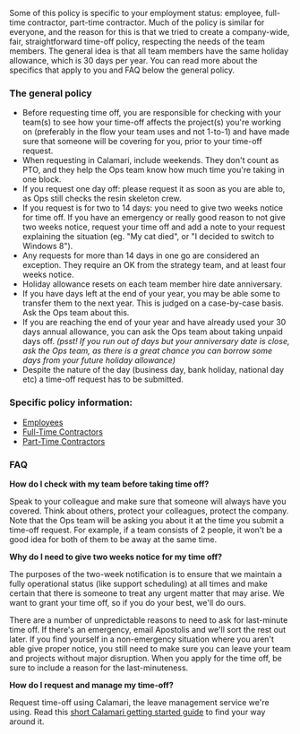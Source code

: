 Some of this policy is specific to your employment status: employee, full-time contractor, part-time contractor. Much of the policy is similar for everyone, and the reason for this is that we tried to create a company-wide, fair, straightforward time-off policy, respecting the needs of the team members. The general idea is that all team members have the same holiday allowance, which is 30 days per year. You can read more about the specifics that apply to you and FAQ below the general policy.

### The general policy
* Before requesting time off, you are responsible for checking with your team(s) to see how your time-off affects the project(s) you're working on (preferably in the flow your team uses and not 1-to-1) and have made sure that someone will be covering for you, prior to your time-off request.
* When requesting in Calamari, include weekends. They don't count as PTO, and they help the Ops team know how much time you're taking in one block.
* If you request one day off: please request it as soon as you are able to, as Ops still checks the resin skeleton crew.
* If you request is for two to 14 days: you need to give two weeks notice for time off. If you have an emergency or really good reason to not give two weeks notice, request your time off and add a note to your request explaining the situation (eg. "My cat died", or "I decided to switch to Windows 8").
* Any requests for more than 14 days in one go are considered an exception. They require an OK from the strategy team, and at least four weeks notice.
* Holiday allowance resets on each team member hire date anniversary.
* If you have days left at the end of your year, you may be able some to transfer them to the next year. This is judged on a case-by-case basis. Ask the Ops team about this.
* If you are reaching the end of your year and have already used your 30 days annual allowance, you can ask the Ops team about taking unpaid days off. _(psst! If you run out of days but your anniversary date is close, ask the Ops team, as there is a great chance you can borrow some days from your future holiday allowance)_
* Despite the nature of the day (business day, bank holiday, national day etc) a time-off request has to be submitted.

### Specific policy information:
* [Employees](https://github.com/resin-io/hq/wiki/Employees-(time-off))
* [Full-Time Contractors](https://github.com/resin-io/hq/wiki/Full-time-contractors)
* [Part-Time Contractors](https://github.com/resin-io/hq/wiki/Part-time-contractors)

### FAQ
**How do I check with my team before taking time off?**

Speak to your colleague and make sure that someone will always have you covered. Think about others, protect your colleagues, protect the company. Note that the Ops team will be asking you about it at the time you submit a time-off request. For example, if a team consists of 2 people, it won’t be a good idea for both of them to be away at the same time. 

**Why do I need to give two weeks notice for my time off?**

The purposes of the two-week notification is to ensure that we maintain a fully operational status (like support scheduling) at all times and make certain that there is someone to treat any urgent matter that may arise. We want to grant your time off, so if you do your best, we'll do ours.

There are a number of unpredictable reasons to need to ask for last-minute time off. If there's an emergency, email Apostolis and we'll sort the rest out later. If you find yourself in a non-emergency situation where you aren't able give proper notice, you still need to make sure you can leave your team and projects without major disruption. When you apply for the time off, be sure to include a reason for the last-minuteness.


**How do I request and manage my time-off?**

Request time-off using Calamari, the leave management service we're using. Read this [short Calamari getting started guide](https://docs.google.com/a/resin.io/document/d/1tSKx8T78QFJMOzXrqIKcN7lwEPM41VbBG7B_ILEOkBQ/edit?usp=sharing) to find your way around it.